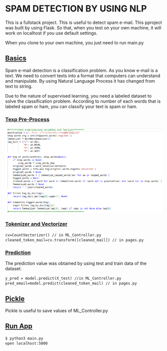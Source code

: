 # SPAM DETECTION BY USING NLP
This is a fullstack project. This is useful to detect spam e-mail. This pproject was built by using Flask. So that, when you test on your own machine, it will work on localhost if you use default settings. 

When you clone to your own machine, you just need to run main.py

## <u>Basics</u>
Spam e-mail detection is a classification problem. As you know e-mail is a text. We need to convert texts into a format that computers can understand and manipulate. By using Natural Language Process it has changed from text to string. 

Due to the nature of supervised learning, you need a labeled dataset to solve the classification problem. 
According to number of each words that is labeled spam or ham, you can classify your text is spam or ham.

### <u>Texp Pre-Process</u>
<p align="left">
  <img src="img/text-preprocessing.PNG" width="600" title="text-preprocessing">
</p>

### <u>Tokenizer and Vectorizer</u>
```
cv=CountVectorizer() // in ML_Controller.py
cleaned_token_mail=cv.transform([cleaned_mail]) // in pages.py
```

### <u>Prediction</u>
The prediction value was obtained by using test and train data of the dataset. 
```
y_pred = model.predict(X_test) //in ML_Controller.py
pred_email=model.predict(cleaned_token_mail) // in pages.py 
```

## <u>Pickle</u>
Pickle is useful to save values of ML_Controller.py 

## <u>Run App</u>
```
$ python3 main.py
open localhost:5000
```
